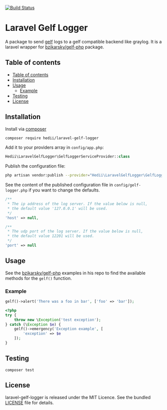[![Build Status](https://travis-ci.org/hedii/laravel-gelf-logger.svg?branch=master)](https://travis-ci.org/hedii/laravel-gelf-logger)

# Laravel Gelf Logger

A package to send [gelf](http://docs.graylog.org/en/2.1/pages/gelf.html) logs to a gelf compatible backend like graylog. It is a laravel wrapper for [bzikarsky/gelf-php](https://github.com/bzikarsky/gelf-php) package.

## Table of contents

- [Table of contents](#table-of-contents)
- [Installation](#installation)
- [Usage](#usage)
  - [Example](#example)
- [Testing](#testing)
- [License](#license)

## Installation

Install via [composer](https://getcomposer.org/doc/00-intro.md)

```sh
composer require hedii/laravel-gelf-logger
```

Add it to your providers array in `config/app.php`:

```php
Hedii\LaravelGelfLogger\GelfLoggerServiceProvider::class
```

Publish the configuration file:

```sh
php artisan vendor:publish --provider="Hedii\LaravelGelfLogger\GelfLoggerServiceProvider"
```

See the content of the published configuration file in `config/gelf-logger.php` if you want to change the defaults.

```php
/**
 * The ip address of the log server. If the value below is null,
 * the default value '127.0.0.1' will be used.
 */
'host' => null,

/**
 * The udp port of the log server. If the value below is null,
 * the default value 12201 will be used.
 */
'port' => null
```

## Usage

See the [bzikarsky/gelf-php](https://github.com/bzikarsky/gelf-php/tree/master/examples) examples in his repo to find the available methods for the `gelf()` function.

### Example

```php
gelf()->alert('There was a foo in bar', ['foo' => 'bar']);
```

```php
<?php
try {
    throw new \Exception('test exception');
} catch (\Exception $e) {
    gelf()->emergency('Exception example', [
        'exception' => $e
    ]);
}
```

## Testing

```
composer test
```

## License

laravel-gelf-logger is released under the MIT Licence. See the bundled [LICENSE](https://github.com/hedii/laravel-gelf-logger/blob/master/LICENSE.md) file for details.